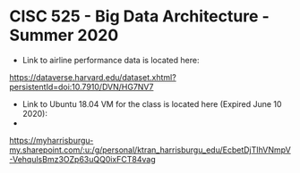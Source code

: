 # CISC 525 - Big Data Architecture - Summer 2020

- Link to airline performance data is located here:

https://dataverse.harvard.edu/dataset.xhtml?persistentId=doi:10.7910/DVN/HG7NV7

- Link to Ubuntu 18.04 VM for the class is located here (Expired June 10 2020):
- 
https://myharrisburgu-my.sharepoint.com/:u:/g/personal/ktran_harrisburgu_edu/EcbetDjTIhVNmpV-VehqulsBmz3OZp63uQQ0ixFCT84vag

